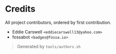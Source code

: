 # Credits

All project contributors, ordered by first contribution.

- Eddie Carswell `<eddiecarswell13@yahoo.com>`
- fossabot `<badges@fossa.io>`

> Generated by `tools/authors.sh`
